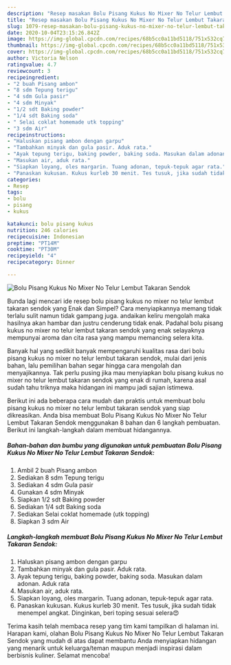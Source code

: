 ```yaml
---
description: "Resep masakan Bolu Pisang Kukus No Mixer No Telur Lembut Takaran Sendok | Langkah Membuat Bolu Pisang Kukus No Mixer No Telur Lembut Takaran Sendok Yang Menggugah Selera"
title: "Resep masakan Bolu Pisang Kukus No Mixer No Telur Lembut Takaran Sendok | Langkah Membuat Bolu Pisang Kukus No Mixer No Telur Lembut Takaran Sendok Yang Menggugah Selera"
slug: 1079-resep-masakan-bolu-pisang-kukus-no-mixer-no-telur-lembut-takaran-sendok-langkah-membuat-bolu-pisang-kukus-no-mixer-no-telur-lembut-takaran-sendok-yang-menggugah-selera
date: 2020-10-04T23:15:26.842Z
image: https://img-global.cpcdn.com/recipes/68b5cc0a11bd5118/751x532cq70/bolu-pisang-kukus-no-mixer-no-telur-lembut-takaran-sendok-foto-resep-utama.jpg
thumbnail: https://img-global.cpcdn.com/recipes/68b5cc0a11bd5118/751x532cq70/bolu-pisang-kukus-no-mixer-no-telur-lembut-takaran-sendok-foto-resep-utama.jpg
cover: https://img-global.cpcdn.com/recipes/68b5cc0a11bd5118/751x532cq70/bolu-pisang-kukus-no-mixer-no-telur-lembut-takaran-sendok-foto-resep-utama.jpg
author: Victoria Nelson
ratingvalue: 4.7
reviewcount: 3
recipeingredient:
- "2 buah Pisang ambon"
- "8 sdm Tepung terigu"
- "4 sdm Gula pasir"
- "4 sdm Minyak"
- "1/2 sdt Baking powder"
- "1/4 sdt Baking soda"
- " Selai coklat homemade utk topping"
- "3 sdm Air"
recipeinstructions:
- "Haluskan pisang ambon dengan garpu"
- "Tambahkan minyak dan gula pasir. Aduk rata."
- "Ayak tepung terigu, baking powder, baking soda. Masukan dalam adonan. Aduk rata"
- "Masukan air, aduk rata."
- "Siapkan loyang, oles margarin. Tuang adonan, tepuk-tepuk agar rata."
- "Panaskan kukusan. Kukus kurleb 30 menit. Tes tusuk, jika sudah tidak menempel angkat. Dinginkan, beri toping sesuai selera😍"
categories:
- Resep
tags:
- bolu
- pisang
- kukus

katakunci: bolu pisang kukus 
nutrition: 246 calories
recipecuisine: Indonesian
preptime: "PT14M"
cooktime: "PT30M"
recipeyield: "4"
recipecategory: Dinner

---
```



![Bolu Pisang Kukus No Mixer No Telur Lembut Takaran Sendok](https://img-global.cpcdn.com/recipes/68b5cc0a11bd5118/751x532cq70/bolu-pisang-kukus-no-mixer-no-telur-lembut-takaran-sendok-foto-resep-utama.jpg)

Bunda lagi mencari ide resep bolu pisang kukus no mixer no telur lembut takaran sendok yang Enak dan Simpel? Cara menyiapkannya memang tidak terlalu sulit namun tidak gampang juga. andaikan keliru mengolah maka hasilnya akan hambar dan justru cenderung tidak enak. Padahal bolu pisang kukus no mixer no telur lembut takaran sendok yang enak selayaknya mempunyai aroma dan cita rasa yang mampu memancing selera kita.



Banyak hal yang sedikit banyak mempengaruhi kualitas rasa dari bolu pisang kukus no mixer no telur lembut takaran sendok, mulai dari jenis bahan, lalu pemilihan bahan segar hingga cara mengolah dan menyajikannya. Tak perlu pusing jika mau menyiapkan bolu pisang kukus no mixer no telur lembut takaran sendok yang enak di rumah, karena asal sudah tahu triknya maka hidangan ini mampu jadi sajian istimewa.


Berikut ini ada beberapa cara mudah dan praktis untuk membuat bolu pisang kukus no mixer no telur lembut takaran sendok yang siap dikreasikan. Anda bisa membuat Bolu Pisang Kukus No Mixer No Telur Lembut Takaran Sendok menggunakan 8 bahan dan 6 langkah pembuatan. Berikut ini langkah-langkah dalam membuat hidangannya.

<!--inarticleads1-->

##### Bahan-bahan dan bumbu yang digunakan untuk pembuatan Bolu Pisang Kukus No Mixer No Telur Lembut Takaran Sendok:

1. Ambil 2 buah Pisang ambon
1. Sediakan 8 sdm Tepung terigu
1. Sediakan 4 sdm Gula pasir
1. Gunakan 4 sdm Minyak
1. Siapkan 1/2 sdt Baking powder
1. Sediakan 1/4 sdt Baking soda
1. Sediakan  Selai coklat homemade (utk topping)
1. Siapkan 3 sdm Air




<!--inarticleads2-->

##### Langkah-langkah membuat Bolu Pisang Kukus No Mixer No Telur Lembut Takaran Sendok:

1. Haluskan pisang ambon dengan garpu
1. Tambahkan minyak dan gula pasir. Aduk rata.
1. Ayak tepung terigu, baking powder, baking soda. Masukan dalam adonan. Aduk rata
1. Masukan air, aduk rata.
1. Siapkan loyang, oles margarin. Tuang adonan, tepuk-tepuk agar rata.
1. Panaskan kukusan. Kukus kurleb 30 menit. Tes tusuk, jika sudah tidak menempel angkat. Dinginkan, beri toping sesuai selera😍




Terima kasih telah membaca resep yang tim kami tampilkan di halaman ini. Harapan kami, olahan Bolu Pisang Kukus No Mixer No Telur Lembut Takaran Sendok yang mudah di atas dapat membantu Anda menyiapkan hidangan yang menarik untuk keluarga/teman maupun menjadi inspirasi dalam berbisnis kuliner. Selamat mencoba!
